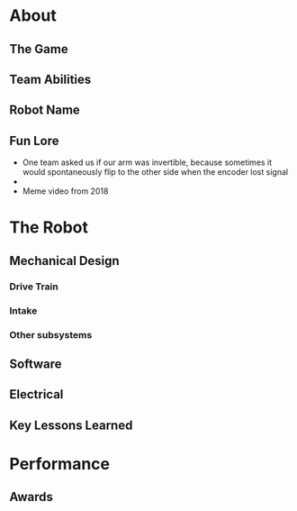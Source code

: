 # About

## The Game

## Team Abilities

## Robot Name

## Fun Lore

- One team asked us if our arm was invertible, because sometimes it would spontaneously flip to the other side when the encoder lost signal
- 
- Meme video from 2018

# The Robot

## Mechanical Design

### Drive Train

### Intake

### Other subsystems

## Software

## Electrical

## Key Lessons Learned

# Performance

## Awards
